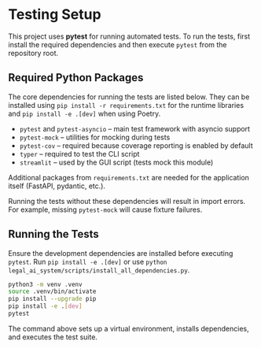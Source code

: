 # Testing Setup

This project uses **pytest** for running automated tests. To run the tests, first install the required dependencies and then execute `pytest` from the repository root.

## Required Python Packages

The core dependencies for running the tests are listed below. They can be installed using `pip install -r requirements.txt` for the runtime libraries and `pip install -e .[dev]` when using Poetry.

- `pytest` and `pytest-asyncio` – main test framework with asyncio support
- `pytest-mock` – utilities for mocking during tests
- `pytest-cov` – required because coverage reporting is enabled by default
- `typer` – required to test the CLI script
- `streamlit` – used by the GUI script (tests mock this module)

Additional packages from `requirements.txt` are needed for the application itself (FastAPI, pydantic, etc.).

Running the tests without these dependencies will result in import errors. For
example, missing `pytest-mock` will cause fixture failures.

## Running the Tests

Ensure the development dependencies are installed before executing `pytest`. Run
`pip install -e .[dev]` or use `python legal_ai_system/scripts/install_all_dependencies.py`.

```bash
python3 -m venv .venv
source .venv/bin/activate
pip install --upgrade pip
pip install -e .[dev]
pytest
```

The command above sets up a virtual environment, installs dependencies, and executes the test suite.
